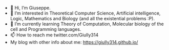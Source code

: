 - 👋 Hi, I’m Giuseppe.
- 👀 I’m interested in Theoretical Computer Science, Artificial intelligence, Logic, Mathematics and Biology (and all the existential problems :P).
- 🌱 I’m currently learning Theory of Computation, Molecular biology of the cell and Programming languages.
- 📫 How to reach me twitter.com/Giully314
- My blog with other info about me: https://giully314.github.io/
